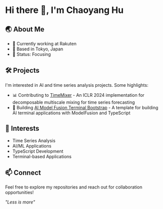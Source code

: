 # Hi there 👋, I'm Chaoyang Hu

## 🌏 About Me
- 🏢 Currently working at Rakuten
- 📍 Based in Tokyo, Japan
- 🎯 Status: Focusing

## 🛠️ Projects
I'm interested in AI and time series analysis projects. Some highlights:

- 📊 Contributing to [TimeMixer](https://github.com/kwuking/TimeMixer) - An ICLR 2024 implementation for decomposable multiscale mixing for time series forecasting
- 🤖 Building [AI Model Fusion Terminal Bootstrap](https://github.com/LessThanZero000/ai-modelfusion-terminal-bootstrap) - A template for building AI terminal applications with ModelFusion and TypeScript

## 🌟 Interests
- Time Series Analysis
- AI/ML Applications
- TypeScript Development
- Terminal-based Applications

## 📫 Connect
Feel free to explore my repositories and reach out for collaboration opportunities!

*"Less is more"*
